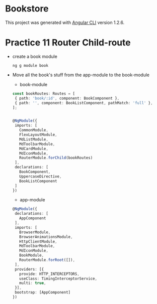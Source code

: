 # Bookstore

This project was generated with [Angular CLI](https://github.com/angular/angular-cli) version 1.2.6.

# Practice 11 Router Child-route
- create a book module  
  ```
  ng g module book
  ```

- Move all the book's stuff from the app-module to the book-module 
  - book-module
   ```typescript
  const bookRoutes: Routes = [
    { path: 'book/:id', component: BookComponent },
    { path: '', component: BookListComponent, pathMatch: 'full' },
  ];


  @NgModule({
    imports: [
      CommonModule,
      FlexLayoutModule,
      MdListModule,
      MdToolbarModule,
      MdCardModule,
      MdIconModule,
      RouterModule.forChild(bookRoutes)
    ],
    declarations: [    
      BookComponent,
      UppercaseDirective,
      BookListComponent
    ]
  })
  ```
  - app-module
   ```typescript
  @NgModule({
    declarations: [
      AppComponent
    ],
    imports: [
      BrowserModule,
      BrowserAnimationsModule,
      HttpClientModule,
      MdToolbarModule,
      MdIconModule,
      BookModule,
      RouterModule.forRoot([]),
    ],
    providers: [{
      provide: HTTP_INTERCEPTORS,
      useClass: TimingInterceptorService,
      multi: true,
    }],
    bootstrap: [AppComponent]
  })
  ``` 